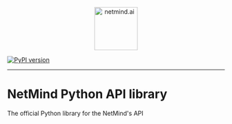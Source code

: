 <div align="center">
  <a href="https://www.netmind.ai/">
    <img alt="netmind.ai" height="100px" src="https://www.netmind.ai/n.svg">
  </a>
</div>

[![PyPI version](https://img.shields.io/pypi/v/netmind.svg)](https://pypi.org/project/netmind/)

***


# NetMind Python API library
The official Python library for the NetMind's API
